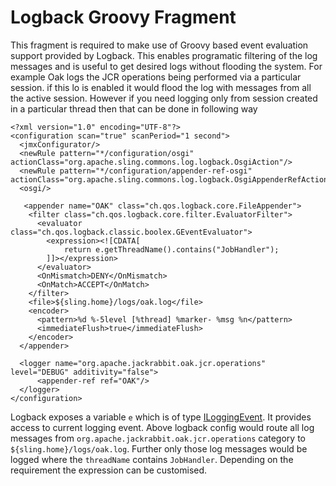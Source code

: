 Logback Groovy Fragment
=======================

This fragment is required to make use of Groovy based event evaluation support 
provided by Logback. This enables programatic filtering of the log messages and
is useful to get desired logs without flooding the system. For example Oak
logs the JCR operations being performed via a particular session. if this lo is 
enabled it would flood the log with messages from all the active session. However
if you need logging only from session created in a particular thread then that 
can be done in following way

    <?xml version="1.0" encoding="UTF-8"?>
    <configuration scan="true" scanPeriod="1 second">
      <jmxConfigurator/>
      <newRule pattern="*/configuration/osgi" actionClass="org.apache.sling.commons.log.logback.OsgiAction"/>
      <newRule pattern="*/configuration/appender-ref-osgi" actionClass="org.apache.sling.commons.log.logback.OsgiAppenderRefAction"/>
      <osgi/>
    
       <appender name="OAK" class="ch.qos.logback.core.FileAppender">
        <filter class="ch.qos.logback.core.filter.EvaluatorFilter">      
          <evaluator class="ch.qos.logback.classic.boolex.GEventEvaluator"> 
            <expression><![CDATA[
                return e.getThreadName().contains("JobHandler");
            ]]></expression>
          </evaluator>
          <OnMismatch>DENY</OnMismatch>
          <OnMatch>ACCEPT</OnMatch>
        </filter>
        <file>${sling.home}/logs/oak.log</file>
        <encoder>
          <pattern>%d %-5level [%thread] %marker- %msg %n</pattern> 
          <immediateFlush>true</immediateFlush>
        </encoder>
      </appender>
    
      <logger name="org.apache.jackrabbit.oak.jcr.operations" level="DEBUG" additivity="false">
          <appender-ref ref="OAK"/>
      </logger>
    </configuration>
    
Logback exposes a variable `e` which is of type [ILoggingEvent][1]. It provides access to current logging
event. Above logback config would route all log messages from `org.apache.jackrabbit.oak.jcr.operations`
category to `${sling.home}/logs/oak.log`. Further only those log messages would be logged
where the `threadName` contains `JobHandler`. Depending on the requirement the expression can
be customised.

[1]: http://logback.qos.ch/apidocs/ch/qos/logback/classic/spi/ILoggingEvent.html